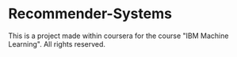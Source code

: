 # Recommender-Systems

This is a project made within coursera for the course "IBM Machine Learning". All rights reserved.
